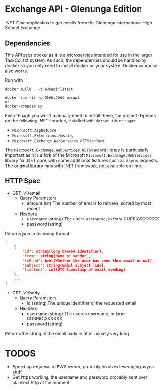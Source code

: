 # Exchange API - Glenunga Edition
.NET Core application to get emails from the Glenunga International High School Exchange

## Dependencies
This API uses docker as it is a microservice intended for use in the larger TaskCollect system. As such, the dependencies should be handled by docker so you only need to install docker on your system. Docker compose also works.

Run with
```
docker build . -t ewsapi:latest

docker run -it -p 5000:5000 ewsapi
or
docker-compose up
```

Even though you won't manually need to install these, the project depends on the following .NET libraries, installed with `dotnet add` or `nuget`
* `Microsoft.AspNetCore`
* `Microsoft.Extensions.Hosting`
* `Microsoft.Exchange.WebServices.NETStandard`

The `Microsoft.Exchange.WebServices.NETStandard` library is particularly important as it is a fork of the Microsoft `Microsoft.Exchange.WebServices` library for .NET core, with some additional features such as async requests. The original library runs with .NET framework, not available on linux.

## HTTP Spec
* GET /v1/email
    * Query Parameters
      * amount (int) The number of emails to retrieve, sorted by most recent
    * Headers
      * username (string) The users username, in form CURRIC\XXXXXX
      * password (string)
  
Returns json in following format
```json
[
    {
        "id": string(long base64 identifier),
        "from": string(Name of sender_,
        "isRead": bool(Whether the user has seen this email or not),
        "subject": string(Email subject line),
        "timeSent": int(UTC timestamp of email sending)
    },
    ...
]
```
* GET /v1/body
  * Query Parameters
    * id (string) The unique identifier of the requested email
  * Headers
    * username (string) The useres username, in form CURRIC\XXXXXX
    * password (string)
  
Returns the string of the email body in html, usually very long

# TODOS
* Speed up requests to EWS server, probably involves leveraging async stuff
* Get https working, the username and password probably sent over plaintext http at the moment
